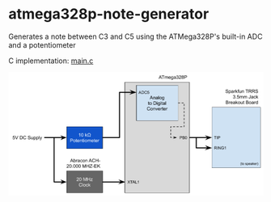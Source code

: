 # atmega328p-note-generator
Generates a note between C3 and C5 using the ATMega328P's built-in ADC and a potentiometer

C implementation: [main.c](https://github.com/kevinyzheng/atmega328p-note-generator/blob/master/src/main.c)

![System Block Diagram](https://raw.githubusercontent.com/kevinyzheng/atmega328p-note-generator/master/blockdiagram.png "System Block Diagram")

